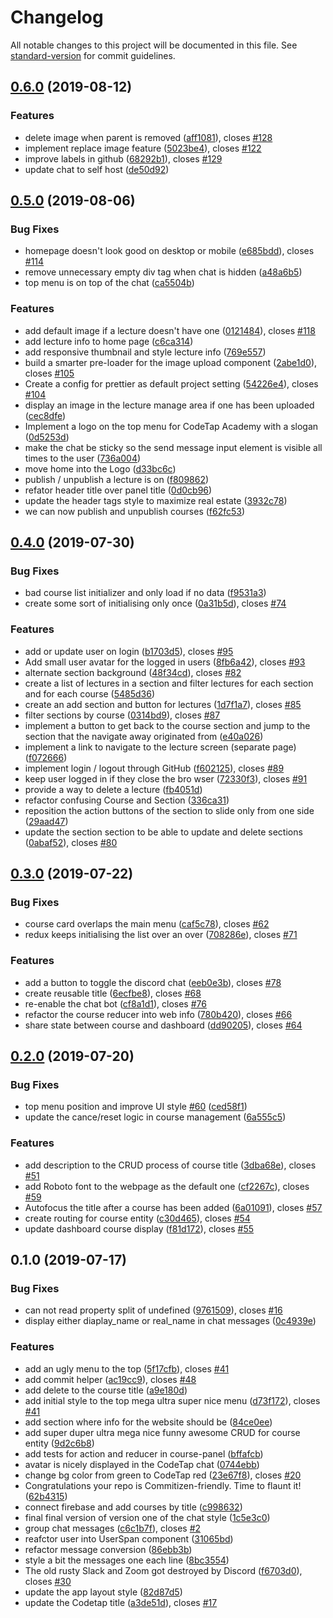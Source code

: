 # Changelog

All notable changes to this project will be documented in this file. See [standard-version](https://github.com/conventional-changelog/standard-version) for commit guidelines.

## [0.6.0](https://github.com/codetapacademy/codetap.academy/compare/v0.5.0...v0.6.0) (2019-08-12)


### Features

* delete image when parent is removed ([aff1081](https://github.com/codetapacademy/codetap.academy/commit/aff1081)), closes [#128](https://github.com/codetapacademy/codetap.academy/issues/128)
* implement replace image feature ([5023be4](https://github.com/codetapacademy/codetap.academy/commit/5023be4)), closes [#122](https://github.com/codetapacademy/codetap.academy/issues/122)
* improve labels in github ([68292b1](https://github.com/codetapacademy/codetap.academy/commit/68292b1)), closes [#129](https://github.com/codetapacademy/codetap.academy/issues/129)
* update chat to self host ([de50d92](https://github.com/codetapacademy/codetap.academy/commit/de50d92))



## [0.5.0](https://github.com/codetapacademy/codetap.academy/compare/v0.4.0...v0.5.0) (2019-08-06)


### Bug Fixes

* homepage doesn't look good on desktop or mobile ([e685bdd](https://github.com/codetapacademy/codetap.academy/commit/e685bdd)), closes [#114](https://github.com/codetapacademy/codetap.academy/issues/114)
* remove unnecessary empty div tag when chat is hidden ([a48a6b5](https://github.com/codetapacademy/codetap.academy/commit/a48a6b5))
* top menu is on top of the chat ([ca5504b](https://github.com/codetapacademy/codetap.academy/commit/ca5504b))


### Features

* add default image if a lecture doesn't have one ([0121484](https://github.com/codetapacademy/codetap.academy/commit/0121484)), closes [#118](https://github.com/codetapacademy/codetap.academy/issues/118)
* add lecture info to home page ([c6ca314](https://github.com/codetapacademy/codetap.academy/commit/c6ca314))
* add responsive thumbnail and style lecture info ([769e557](https://github.com/codetapacademy/codetap.academy/commit/769e557))
* build a smarter pre-loader for the image upload component ([2abe1d0](https://github.com/codetapacademy/codetap.academy/commit/2abe1d0)), closes [#105](https://github.com/codetapacademy/codetap.academy/issues/105)
* Create a config for prettier as default project setting ([54226e4](https://github.com/codetapacademy/codetap.academy/commit/54226e4)), closes [#104](https://github.com/codetapacademy/codetap.academy/issues/104)
* display an image in the lecture manage area if one has been uploaded ([cec8dfe](https://github.com/codetapacademy/codetap.academy/commit/cec8dfe))
* Implement a logo on the top menu for CodeTap Academy with a slogan ([0d5253d](https://github.com/codetapacademy/codetap.academy/commit/0d5253d))
* make the chat be sticky so the send message input element is visible all times to the user ([736a004](https://github.com/codetapacademy/codetap.academy/commit/736a004))
* move home into the Logo ([d33bc6c](https://github.com/codetapacademy/codetap.academy/commit/d33bc6c))
* publish / unpublish a lecture is on ([f809862](https://github.com/codetapacademy/codetap.academy/commit/f809862))
* refator header title over panel title ([0d0cb96](https://github.com/codetapacademy/codetap.academy/commit/0d0cb96))
* update the header tags style to maximize real estate ([3932c78](https://github.com/codetapacademy/codetap.academy/commit/3932c78))
* we can now publish and unpublish courses ([f62fc53](https://github.com/codetapacademy/codetap.academy/commit/f62fc53))



## [0.4.0](https://github.com/codetapacademy/codetap.academy/compare/v0.3.0...v0.4.0) (2019-07-30)


### Bug Fixes

* bad course list initializer and only load if no data ([f9531a3](https://github.com/codetapacademy/codetap.academy/commit/f9531a3))
* create some sort of initialising only once ([0a31b5d](https://github.com/codetapacademy/codetap.academy/commit/0a31b5d)), closes [#74](https://github.com/codetapacademy/codetap.academy/issues/74)


### Features

* add or update user on login ([b1703d5](https://github.com/codetapacademy/codetap.academy/commit/b1703d5)), closes [#95](https://github.com/codetapacademy/codetap.academy/issues/95)
* Add small user avatar for the logged in users ([8fb6a42](https://github.com/codetapacademy/codetap.academy/commit/8fb6a42)), closes [#93](https://github.com/codetapacademy/codetap.academy/issues/93)
* alternate section background ([48f34cd](https://github.com/codetapacademy/codetap.academy/commit/48f34cd)), closes [#82](https://github.com/codetapacademy/codetap.academy/issues/82)
* create a list of lectures in a section and filter lectures for each section and for each course ([5485d36](https://github.com/codetapacademy/codetap.academy/commit/5485d36))
* create an add section and button for lectures ([1d7f1a7](https://github.com/codetapacademy/codetap.academy/commit/1d7f1a7)), closes [#85](https://github.com/codetapacademy/codetap.academy/issues/85)
* filter sections by course ([0314bd9](https://github.com/codetapacademy/codetap.academy/commit/0314bd9)), closes [#87](https://github.com/codetapacademy/codetap.academy/issues/87)
* implement a button to get back to the course section and jump to the section that the navigate away originated from ([e40a026](https://github.com/codetapacademy/codetap.academy/commit/e40a026))
* implement a link to navigate to the lecture screen (separate page) ([f072666](https://github.com/codetapacademy/codetap.academy/commit/f072666))
* implement login / logout through GitHub ([f602125](https://github.com/codetapacademy/codetap.academy/commit/f602125)), closes [#89](https://github.com/codetapacademy/codetap.academy/issues/89)
* keep user logged in if they close the bro wser ([72330f3](https://github.com/codetapacademy/codetap.academy/commit/72330f3)), closes [#91](https://github.com/codetapacademy/codetap.academy/issues/91)
* provide a way to delete a lecture ([fb4051d](https://github.com/codetapacademy/codetap.academy/commit/fb4051d))
* refactor confusing Course and Section ([336ca31](https://github.com/codetapacademy/codetap.academy/commit/336ca31))
* reposition the action buttons of the section to slide only from one side ([29aad47](https://github.com/codetapacademy/codetap.academy/commit/29aad47))
* update the section section to be able to update and delete sections ([0abaf52](https://github.com/codetapacademy/codetap.academy/commit/0abaf52)), closes [#80](https://github.com/codetapacademy/codetap.academy/issues/80)



## [0.3.0](https://github.com/codetapacademy/codetap.academy/compare/v0.2.0...v0.3.0) (2019-07-22)


### Bug Fixes

* course card overlaps the main menu ([caf5c78](https://github.com/codetapacademy/codetap.academy/commit/caf5c78)), closes [#62](https://github.com/codetapacademy/codetap.academy/issues/62)
* redux keeps initialising the list over an over ([708286e](https://github.com/codetapacademy/codetap.academy/commit/708286e)), closes [#71](https://github.com/codetapacademy/codetap.academy/issues/71)


### Features

* add a button to toggle the discord chat ([eeb0e3b](https://github.com/codetapacademy/codetap.academy/commit/eeb0e3b)), closes [#78](https://github.com/codetapacademy/codetap.academy/issues/78)
* create reusable title ([6ecfbe8](https://github.com/codetapacademy/codetap.academy/commit/6ecfbe8)), closes [#68](https://github.com/codetapacademy/codetap.academy/issues/68)
* re-enable the chat bot ([cf8a1d1](https://github.com/codetapacademy/codetap.academy/commit/cf8a1d1)), closes [#76](https://github.com/codetapacademy/codetap.academy/issues/76)
* refactor the course reducer into web info ([780b420](https://github.com/codetapacademy/codetap.academy/commit/780b420)), closes [#66](https://github.com/codetapacademy/codetap.academy/issues/66)
* share state between course and dashboard ([dd90205](https://github.com/codetapacademy/codetap.academy/commit/dd90205)), closes [#64](https://github.com/codetapacademy/codetap.academy/issues/64)



## [0.2.0](https://github.com/codetapacademy/codetap.academy/compare/v0.1.0...v0.2.0) (2019-07-20)


### Bug Fixes

* top menu position and improve UI style [#60](https://github.com/codetapacademy/codetap.academy/issues/60) ([ced58f1](https://github.com/codetapacademy/codetap.academy/commit/ced58f1))
* update the cance/reset logic in course management ([6a555c5](https://github.com/codetapacademy/codetap.academy/commit/6a555c5))


### Features

* add description to the CRUD process of course title ([3dba68e](https://github.com/codetapacademy/codetap.academy/commit/3dba68e)), closes [#51](https://github.com/codetapacademy/codetap.academy/issues/51)
* add Roboto font to the webpage as the default one ([cf2267c](https://github.com/codetapacademy/codetap.academy/commit/cf2267c)), closes [#59](https://github.com/codetapacademy/codetap.academy/issues/59)
* Autofocus the title after a course has been added ([6a01091](https://github.com/codetapacademy/codetap.academy/commit/6a01091)), closes [#57](https://github.com/codetapacademy/codetap.academy/issues/57)
* create routing for course entity ([c30d465](https://github.com/codetapacademy/codetap.academy/commit/c30d465)), closes [#54](https://github.com/codetapacademy/codetap.academy/issues/54)
* update dashboard course display ([f81d172](https://github.com/codetapacademy/codetap.academy/commit/f81d172)), closes [#55](https://github.com/codetapacademy/codetap.academy/issues/55)



## 0.1.0 (2019-07-17)


### Bug Fixes

* can not read property split of undefined ([9761509](https://github.com/codetapacademy/codetap.academy/commit/9761509)), closes [#16](https://github.com/codetapacademy/codetap.academy/issues/16)
* display either diaplay_name or real_name in chat messages ([0c4939e](https://github.com/codetapacademy/codetap.academy/commit/0c4939e))


### Features

* add an ugly menu to the top ([5f17cfb](https://github.com/codetapacademy/codetap.academy/commit/5f17cfb)), closes [#41](https://github.com/codetapacademy/codetap.academy/issues/41)
* add commit helper ([ac19cc9](https://github.com/codetapacademy/codetap.academy/commit/ac19cc9)), closes [#48](https://github.com/codetapacademy/codetap.academy/issues/48)
* add delete to the course title ([a9e180d](https://github.com/codetapacademy/codetap.academy/commit/a9e180d))
* add initial style to the top mega ultra super nice menu ([d73f172](https://github.com/codetapacademy/codetap.academy/commit/d73f172)), closes [#41](https://github.com/codetapacademy/codetap.academy/issues/41)
* add section where info for the website should be ([84ce0ee](https://github.com/codetapacademy/codetap.academy/commit/84ce0ee))
* add super duper ultra mega nice funny awesome CRUD for course entity ([9d2c6b8](https://github.com/codetapacademy/codetap.academy/commit/9d2c6b8))
* add tests for action and reducer in course-panel ([bffafcb](https://github.com/codetapacademy/codetap.academy/commit/bffafcb))
* avatar is nicely displayed in the CodeTap chat ([0744ebb](https://github.com/codetapacademy/codetap.academy/commit/0744ebb))
* change bg color from green to CodeTap red ([23e67f8](https://github.com/codetapacademy/codetap.academy/commit/23e67f8)), closes [#20](https://github.com/codetapacademy/codetap.academy/issues/20)
* Congratulations your repo is Commitizen-friendly. Time to flaunt it! ([62b4315](https://github.com/codetapacademy/codetap.academy/commit/62b4315))
* connect firebase and add courses by title ([c998632](https://github.com/codetapacademy/codetap.academy/commit/c998632))
* final final version of version one of the chat style ([1c5e3c0](https://github.com/codetapacademy/codetap.academy/commit/1c5e3c0))
* group chat messages ([c6c1b7f](https://github.com/codetapacademy/codetap.academy/commit/c6c1b7f)), closes [#2](https://github.com/codetapacademy/codetap.academy/issues/2)
* reafctor user into UserSpan component ([31065bd](https://github.com/codetapacademy/codetap.academy/commit/31065bd))
* refactor message conversion ([86ebb3b](https://github.com/codetapacademy/codetap.academy/commit/86ebb3b))
* style a bit the messages one each line ([8bc3554](https://github.com/codetapacademy/codetap.academy/commit/8bc3554))
* The old rusty Slack and Zoom got destroyed by Discord ([f6703d0](https://github.com/codetapacademy/codetap.academy/commit/f6703d0)), closes [#30](https://github.com/codetapacademy/codetap.academy/issues/30)
* update the app layout style ([82d87d5](https://github.com/codetapacademy/codetap.academy/commit/82d87d5))
* update the Codetap title ([a3de51d](https://github.com/codetapacademy/codetap.academy/commit/a3de51d)), closes [#17](https://github.com/codetapacademy/codetap.academy/issues/17)
